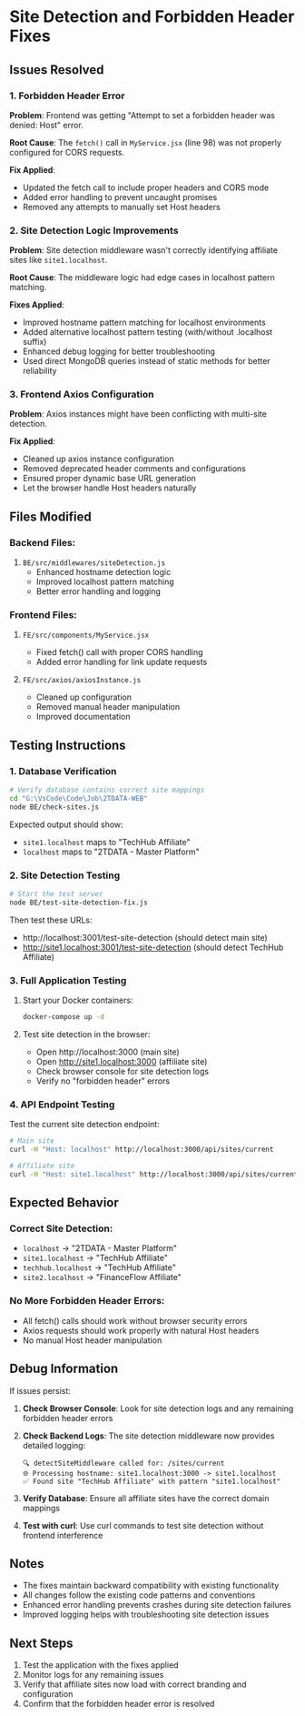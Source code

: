 # Site Detection and Forbidden Header Fixes

## Issues Resolved

### 1. Forbidden Header Error
**Problem**: Frontend was getting "Attempt to set a forbidden header was denied: Host" error.

**Root Cause**: The `fetch()` call in `MyService.jsx` (line 98) was not properly configured for CORS requests.

**Fix Applied**:
- Updated the fetch call to include proper headers and CORS mode
- Added error handling to prevent uncaught promises
- Removed any attempts to manually set Host headers

### 2. Site Detection Logic Improvements
**Problem**: Site detection middleware wasn't correctly identifying affiliate sites like `site1.localhost`.

**Root Cause**: The middleware logic had edge cases in localhost pattern matching.

**Fixes Applied**:
- Improved hostname pattern matching for localhost environments
- Added alternative localhost pattern testing (with/without .localhost suffix)
- Enhanced debug logging for better troubleshooting
- Used direct MongoDB queries instead of static methods for better reliability

### 3. Frontend Axios Configuration
**Problem**: Axios instances might have been conflicting with multi-site detection.

**Fix Applied**:
- Cleaned up axios instance configuration
- Removed deprecated header comments and configurations
- Ensured proper dynamic base URL generation
- Let the browser handle Host headers naturally

## Files Modified

### Backend Files:
1. `BE/src/middlewares/siteDetection.js`
   - Enhanced hostname detection logic
   - Improved localhost pattern matching
   - Better error handling and logging

### Frontend Files:
1. `FE/src/components/MyService.jsx`
   - Fixed fetch() call with proper CORS handling
   - Added error handling for link update requests

2. `FE/src/axios/axiosInstance.js`
   - Cleaned up configuration
   - Removed manual header manipulation
   - Improved documentation

## Testing Instructions

### 1. Database Verification
```bash
# Verify database contains correct site mappings
cd "G:\VsCode\Code\Job\2TDATA-WEB"
node BE/check-sites.js
```

Expected output should show:
- `site1.localhost` maps to "TechHub Affiliate"
- `localhost` maps to "2TDATA - Master Platform"

### 2. Site Detection Testing
```bash
# Start the test server
node BE/test-site-detection-fix.js
```

Then test these URLs:
- http://localhost:3001/test-site-detection (should detect main site)
- http://site1.localhost:3001/test-site-detection (should detect TechHub Affiliate)

### 3. Full Application Testing
1. Start your Docker containers:
   ```bash
   docker-compose up -d
   ```

2. Test site detection in the browser:
   - Open http://localhost:3000 (main site)
   - Open http://site1.localhost:3000 (affiliate site)
   - Check browser console for site detection logs
   - Verify no "forbidden header" errors

### 4. API Endpoint Testing
Test the current site detection endpoint:
```bash
# Main site
curl -H "Host: localhost" http://localhost:3000/api/sites/current

# Affiliate site
curl -H "Host: site1.localhost" http://localhost:3000/api/sites/current
```

## Expected Behavior

### Correct Site Detection:
- `localhost` → "2TDATA - Master Platform"
- `site1.localhost` → "TechHub Affiliate"
- `techhub.localhost` → "TechHub Affiliate"
- `site2.localhost` → "FinanceFlow Affiliate"

### No More Forbidden Header Errors:
- All fetch() calls should work without browser security errors
- Axios requests should work properly with natural Host headers
- No manual Host header manipulation

## Debug Information

If issues persist:

1. **Check Browser Console**: Look for site detection logs and any remaining forbidden header errors

2. **Check Backend Logs**: The site detection middleware now provides detailed logging:
   ```
   🔍 detectSiteMiddleware called for: /sites/current
   🌐 Processing hostname: site1.localhost:3000 -> site1.localhost
   ✅ Found site "TechHub Affiliate" with pattern "site1.localhost"
   ```

3. **Verify Database**: Ensure all affiliate sites have the correct domain mappings

4. **Test with curl**: Use curl commands to test site detection without frontend interference

## Notes

- The fixes maintain backward compatibility with existing functionality
- All changes follow the existing code patterns and conventions
- Enhanced error handling prevents crashes during site detection failures
- Improved logging helps with troubleshooting site detection issues

## Next Steps

1. Test the application with the fixes applied
2. Monitor logs for any remaining issues
3. Verify that affiliate sites now load with correct branding and configuration
4. Confirm that the forbidden header error is resolved
